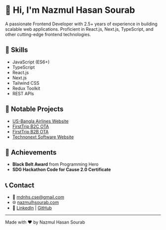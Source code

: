 # 👋 Hi, I'm Nazmul Hasan Sourab

A passionate Frontend Developer with 2.5+ years of experience in building scalable web applications. Proficient in React.js, Next.js, TypeScript, and other cutting-edge frontend technologies.

## 🔧 Skills
- JavaScript (ES6+)
- TypeScript
- React.js
- Next.js
- Tailwind CSS
- Redux Toolkit
- REST APIs

## 📂 Notable Projects
- [US-Bangla Airlines Website](https://usbair.com)
- [FirstTrip B2C OTA](https://firsttrip.com)
- [FirstTrip B2B OTA](https://partner.firsttrip.com)
- [Technonext Software Website](https://technonext.com)

## 📜 Achievements
- **Black Belt Award** from Programming Hero
- **SDG Hackathon Code for Cause 2.0 Certificate**

## 📞 Contact
- 📧 [mdnhs.cse@gmail.com](mailto:mdnhs.cse@gmail.com)
- 🌐 [nazmulhsourab.com](https://nazmulhsourab.com)
- 🔗 [LinkedIn](https://www.linkedin.com/in/mdnhs) | [GitHub](https://github.com/SourabTN)

---

Made with ❤️ by Nazmul Hasan Sourab
